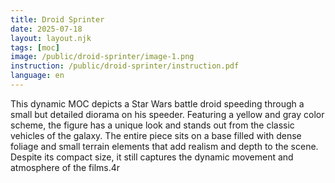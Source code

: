 ```yaml
---
title: Droid Sprinter
date: 2025-07-18
layout: layout.njk
tags: [moc]
image: /public/droid-sprinter/image-1.png
instruction: /public/droid-sprinter/instruction.pdf
language: en
---
```


This dynamic MOC depicts a Star Wars battle droid speeding through a small but detailed diorama on his speeder. Featuring a yellow and gray color scheme, the figure has a unique look and stands out from the classic vehicles of the galaxy. The entire piece sits on a base filled with dense foliage and small terrain elements that add realism and depth to the scene. Despite its compact size, it still captures the dynamic movement and atmosphere of the films.4r